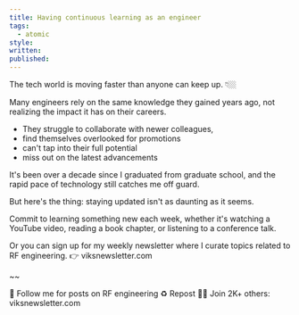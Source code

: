 ```yaml
---
title: Having continuous learning as an engineer
tags:
  - atomic
style: 
written: 
published:
---
```

The tech world is moving faster than anyone can keep up. 👇🏼

Many engineers rely on the same knowledge they gained years ago, not realizing the impact it has on their careers. 

- They struggle to collaborate with newer colleagues, 
- find themselves overlooked for promotions
- can't tap into their full potential 
- miss out on the latest advancements

It's been over a decade since I graduated from graduate school, and the rapid pace of technology still catches me off guard. 

But here's the thing: staying updated isn't as daunting as it seems. 

Commit to learning something new each week, whether it's watching a YouTube video, reading a book chapter, or listening to a conference talk.

Or you can sign up for my weekly newsletter where I curate topics related to RF engineering. 👉 viksnewsletter.com

~~

🔔 Follow me for posts on RF engineering
♻️ Repost 
✍🏼 Join 2K+ others: viksnewsletter.com